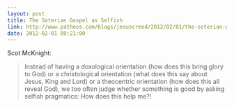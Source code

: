 ```yaml
---
layout: post
title: The Soterian Gospel as Selfish
link: http://www.patheos.com/blogs/jesuscreed/2012/02/01/the-soterian-gospel-as-selfish/
date: 2012-02-01 09:21:00
---
```


Scot McKnight:
> Instead of having a doxological orientation (how does this bring
> glory to God) or a christological orientation (what does this say
> about Jesus, King and Lord) or a theocentric orientation (how does
> this all reveal God), we too often judge whether something is good by
> asking selfish pragmatics: How does this help me?!
